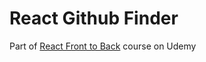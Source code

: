 # React Github Finder

Part of [React Front to Back](https://www.udemy.com/course/modern-react-front-to-back) course on Udemy
